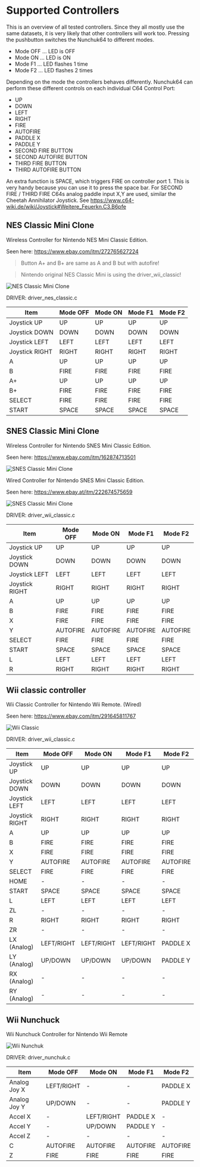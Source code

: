 # Supported Controllers

This is an overview of all tested controllers.
Since they all mostly use the same datasets, it is very likely that other controllers will work too.
Pressing the pushbutton switches the Nunchuk64 to different modes.

- Mode OFF ... LED is OFF
- Mode ON  ... LED is ON
- Mode F1  ... LED flashes 1 time
- Mode F2  ... LED flashes 2 times

Depending on the mode the controllers behaves differently.
Nunchuk64 can perform these different controls on each individual C64 Control Port:

- UP
- DOWN
- LEFT
- RIGHT
- FIRE
- AUTOFIRE
- PADDLE X
- PADDLE Y
- SECOND FIRE BUTTON
- SECOND AUTOFIRE BUTTON
- THIRD FIRE BUTTON
- THIRD AUTOFIRE BUTTON

An extra function is SPACE, which triggers FIRE on controller port 1.
This is very handy because you can use it to press the space bar.
For SECOND FIRE / THIRD FIRE C64s analog paddle input X,Y are used, similar the Cheetah Annihilator Joystick.
See https://www.c64-wiki.de/wiki/Joystick#Weitere_Feuerkn.C3.B6pfe

## NES Classic Mini Clone
Wireless Controller for Nintendo NES Mini Classic Edition.

Seen here: https://www.ebay.com/itm/272765627224
> Button A+ and B+ are same as A and B but with autofire!

> Nintendo original NES Classic Mini is using the driver_wii_classic!

![NES Classic Mini Clone](nes_classic_mini_clone.jpg)

DRIVER: driver_nes_classic.c

| Item          |Mode OFF  |Mode ON   |Mode F1   |Mode F2   |
| --------------|----------|----------|----------|----------|
| Joystick UP   |UP        |UP        |UP        |UP        |
| Joystick DOWN |DOWN      |DOWN      |DOWN      |DOWN      |
| Joystick LEFT |LEFT      |LEFT      |LEFT      |LEFT      |
| Joystick RIGHT|RIGHT     |RIGHT     |RIGHT     |RIGHT     |
| A             |UP        |UP        |UP        |UP        |
| B             |FIRE      |FIRE      |FIRE      |FIRE      |
| A+            |UP        |UP        |UP        |UP        |
| B+            |FIRE      |FIRE      |FIRE      |FIRE      |
| SELECT        |FIRE      |FIRE      |FIRE      |FIRE      |
| START         |SPACE     |SPACE     |SPACE     |SPACE     |

## SNES Classic Mini Clone
Wireless Controller for Nintendo SNES Mini Classic Edition.

Seen here: https://www.ebay.com/itm/162874713501

![SNES Classic Mini Clone](snes_classic_mini_clone.jpg)

Wired Controller for Nintendo SNES Mini Classic Edition.

Seen here: https://www.ebay.at/itm/222674575659

![SNES Classic Mini Clone](snes_classic_mini_clone_wired.jpg)

DRIVER: driver_wii_classic.c

| Item          |Mode OFF  |Mode ON   |Mode F1   |Mode F2   |
| --------------|----------|----------|----------|----------|
| Joystick UP   |UP        |UP        |UP        |UP        |
| Joystick DOWN |DOWN      |DOWN      |DOWN      |DOWN      |
| Joystick LEFT |LEFT      |LEFT      |LEFT      |LEFT      |
| Joystick RIGHT|RIGHT     |RIGHT     |RIGHT     |RIGHT     |
| A             |UP        |UP        |UP        |UP        |
| B             |FIRE      |FIRE      |FIRE      |FIRE      |
| X             |FIRE      |FIRE      |FIRE      |FIRE      |
| Y             |AUTOFIRE  |AUTOFIRE  |AUTOFIRE  |AUTOFIRE  |
| SELECT        |FIRE      |FIRE      |FIRE      |FIRE      |
| START         |SPACE     |SPACE     |SPACE     |SPACE     |
| L             |LEFT      |LEFT      |LEFT      |LEFT      |
| R             |RIGHT     |RIGHT     |RIGHT     |RIGHT     |

## Wii classic controller
Wii Classic Controller for Nintendo Wii Remote. (Wired)

Seen here: https://www.ebay.com/itm/291645811767

![Wii Classic](wii_classic.jpg)

DRIVER: driver_wii_classic.c

| Item          |Mode OFF  |Mode ON   |Mode F1   |Mode F2   |
| --------------|----------|----------|----------|----------|
| Joystick UP   |UP        |UP        |UP        |UP        |
| Joystick DOWN |DOWN      |DOWN      |DOWN      |DOWN      |
| Joystick LEFT |LEFT      |LEFT      |LEFT      |LEFT      |
| Joystick RIGHT|RIGHT     |RIGHT     |RIGHT     |RIGHT     |
| A             |UP        |UP        |UP        |UP        |
| B             |FIRE      |FIRE      |FIRE      |FIRE      |
| X             |FIRE      |FIRE      |FIRE      |FIRE      |
| Y             |AUTOFIRE  |AUTOFIRE  |AUTOFIRE  |AUTOFIRE  |
| SELECT        |FIRE      |FIRE      |FIRE      |FIRE      |
| HOME          |-         |-         |-         |-         |
| START         |SPACE     |SPACE     |SPACE     |SPACE     |
| L             |LEFT      |LEFT      |LEFT      |LEFT      |
| ZL            |-         |-         |-         |-         |
| R             |RIGHT     |RIGHT     |RIGHT     |RIGHT     |
| ZR            |-         |-         |-         |-         |
| LX (Analog)   |LEFT/RIGHT|LEFT/RIGHT|LEFT/RIGHT|PADDLE X  |
| LY (Analog)   |UP/DOWN   |UP/DOWN   |UP/DOWN   |PADDLE Y  |
| RX (Analog)   |-         |-         |-         |-         |
| RY (Analog)   |-         |-         |-         |-         |

## Wii Nunchuck
Wii Nunchuck Controller for Nintendo Wii Remote

![Wii Nunchuk](wii_nunchuk.jpg)

DRIVER: driver_nunchuk.c

| Item          |Mode OFF  |Mode ON   |Mode F1   |Mode F2   |
| --------------|----------|----------|----------|----------|
| Analog Joy X  |LEFT/RIGHT|-         |-         |PADDLE X  |
| Analog Joy Y  |UP/DOWN   |-         |-         |PADDLE Y  |
| Accel X       |-         |LEFT/RIGHT|PADDLE X  |-         |
| Accel Y       |-         |UP/DOWN   |PADDLE Y  |-         |
| Accel Z       |-         |-         |-         |-         |
| C             |AUTOFIRE  |AUTOFIRE  |AUTOFIRE  |AUTOFIRE  |
| Z             |FIRE      |FIRE      |FIRE      |FIRE      |
